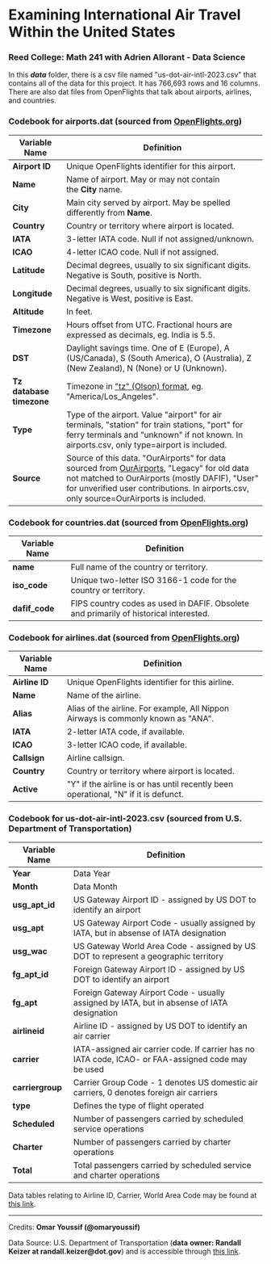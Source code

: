 # **Examining International Air Travel Within the United States**

### Reed College: Math 241 with Adrien Allorant - Data Science

In this ***data*** folder, there is a csv file named "us-dot-air-intl-2023.csv" that contains all of the data for this project. It has 766,693 rows and 16 columns. There are also dat files from OpenFlights that talk about airports, airlines, and countries.

### Codebook for **airports.dat** (sourced from [OpenFlights.org](https://openflights.org/data.php))

| Variable Name            | Definition                                                                                                                                                                                                                                                              |
|--------------------------|-------------------------------------------------------------------------------------------------------------------------------------------------------------------------------------------------------------------------------------------------------------------------|
| **Airport ID**           | Unique OpenFlights identifier for this airport.                                                                                                                                                                                                                         |
| **Name**                 | Name of airport. May or may not contain the **City** name.                                                                                                                                                                                                              |
| **City**                 | Main city served by airport. May be spelled differently from **Name**.                                                                                                                                                                                                  |
| **Country**              | Country or territory where airport is located.                                                                                                                                                                                                                          |
| **IATA**                 | 3-letter IATA code. Null if not assigned/unknown.                                                                                                                                                                                                                       |
| **ICAO**                 | 4-letter ICAO code. Null if not assigned.                                                                                                                                                                                                                               |
| **Latitude**             | Decimal degrees, usually to six significant digits. Negative is South, positive is North.                                                                                                                                                                               |
| **Longitude**            | Decimal degrees, usually to six significant digits. Negative is West, positive is East.                                                                                                                                                                                 |
| **Altitude**             | In feet.                                                                                                                                                                                                                                                                |
| **Timezone**             | Hours offset from UTC. Fractional hours are expressed as decimals, eg. India is 5.5.                                                                                                                                                                                    |
| **DST**                  | Daylight savings time. One of E (Europe), A (US/Canada), S (South America), O (Australia), Z (New Zealand), N (None) or U (Unknown).                                                                                                                                    |
| **Tz database timezone** | Timezone in ["tz" (Olson) format](https://en.wikipedia.org/wiki/Tz_database), eg. "America/Los_Angeles".                                                                                                                                                                |
| **Type**                 | Type of the airport. Value "airport" for air terminals, "station" for train stations, "port" for ferry terminals and "unknown" if not known. In airports.csv, only type=airport is included.                                                                            |
| **Source**               | Source of this data. "OurAirports" for data sourced from [OurAirports](https://ourairports.com/data/), "Legacy" for old data not matched to OurAirports (mostly DAFIF), "User" for unverified user contributions. In airports.csv, only source=OurAirports is included. |

### Codebook for **countries.dat** (sourced from [OpenFlights.org](https://openflights.org/data.php))

| Variable Name  | Definition                                                                            |
|----------------|---------------------------------------------------------------------------------------|
| **name**       | Full name of the country or territory.                                                |
| **iso_code**   | Unique two-letter ISO 3166-1 code for the country or territory.                       |
| **dafif_code** | FIPS country codes as used in DAFIF. Obsolete and primarily of historical interested. |

### Codebook for **airlines.dat** (sourced from [OpenFlights.org](https://openflights.org/data.php))

| Variable Name  | Definition                                                                          |
|----------------|-------------------------------------------------------------------------------------|
| **Airline ID** | Unique OpenFlights identifier for this airline.                                     |
| **Name**       | Name of the airline.                                                                |
| **Alias**      | Alias of the airline. For example, All Nippon Airways is commonly known as "ANA".   |
| **IATA**       | 2-letter IATA code, if available.                                                   |
| **ICAO**       | 3-letter ICAO code, if available.                                                   |
| **Callsign**   | Airline callsign.                                                                   |
| **Country**    | Country or territory where airport is located.                                      |
| **Active**     | "Y" if the airline is or has until recently been operational, "N" if it is defunct. |

### Codebook for **us-dot-air-intl-2023.csv** (sourced from U.S. Department of Transportation)

| Variable Name    | Definition                                                                                          |
|------------------|-----------------------------------------------------------------------------------------------------|
| **Year**         | Data Year                                                                                           |
| **Month**        | Data Month                                                                                          |
| **usg_apt_id**   | US Gateway Airport ID - assigned by US DOT to identify an airport                                   |
| **usg_apt**      | US Gateway Airport Code - usually assigned by IATA, but in absense of IATA designation              |
| **usg_wac**      | US Gateway World Area Code - assigned by US DOT to represent a geographic territory                 |
| **fg_apt_id**    | Foreign Gateway Airport ID - assigned by US DOT to identify an airport                              |
| **fg_apt**       | Foreign Gateway Airport Code - usually assigned by IATA, but in absense of IATA designation         |
| **airlineid**    | Airline ID - assigned by US DOT to identify an air carrier                                          |
| **carrier**      | IATA-assigned air carrier code. If carrier has no IATA code, ICAO- or FAA-assigned code may be used |
| **carriergroup** | Carrier Group Code - 1 denotes US domestic air carriers, 0 denotes foreign air carriers             |
| **type**         | Defines the type of flight operated                                                                 |
| **Scheduled**    | Number of passengers carried by scheduled service operations                                        |
| **Charter**      | Number of passengers carried by charter operations                                                  |
| **Total**        | Total passengers carried by scheduled service and charter operations                                |

Data tables relating to Airline ID, Carrier, World Area Code may be found at [this link](http://www.transtats.bts.gov/TableInfo.asp?Table_ID=304&DB_Short_Name=Aviation%20Support%20Tables&Info_Only=1).

------------------------------------------------------------------------

Credits: **Omar Youssif (\@omaryoussif)**

Data Source: U.S. Department of Transportation (**data** **owner: Randall Keizer at randall.keizer\@dot.gov**) and is accessible through [this link](https://data.transportation.gov/Aviation/International_Report_Passengers/xgub-n9bw/about_data).
